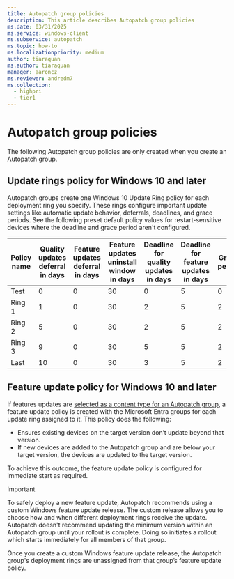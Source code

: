 ```yaml
---
title: Autopatch group policies
description: This article describes Autopatch group policies
ms.date: 03/31/2025
ms.service: windows-client
ms.subservice: autopatch
ms.topic: how-to
ms.localizationpriority: medium
author: tiaraquan
ms.author: tiaraquan
manager: aaroncz
ms.reviewer: andredm7
ms.collection:
  - highpri
  - tier1
---
```


# Autopatch group policies

The following Autopatch group policies are only created when you create an Autopatch group.

## Update rings policy for Windows 10 and later

Autopatch groups create one Windows 10 Update Ring policy for each deployment ring you specify. These rings configure important update settings like automatic update behavior, deferrals, deadlines, and grace periods. See the following preset default policy values for restart-sensitive devices where the deadline and grace period aren't configured.

| Policy name | Quality updates deferral in days | Feature updates deferral in days | Feature updates uninstall window in days | Deadline for quality updates in days | Deadline for feature updates in days | Grace period | Auto restart before deadline |
| ----- | ----- | ----- | ----- | ----- | ----- | ----- | ----- |
| Test | 0 | 0 | 30 | 0 | 5 | 0 | Yes |
| Ring 1 | 1 | 0 | 30 | 2 | 5 |2 | Yes |
| Ring 2 | 5 | 0 | 30 | 2 | 5 | 2 | Yes |
| Ring 3 | 9 | 0 | 30 | 5 | 5 | 2 | Yes |
| Last | 10 | 0 | 30 | 3 | 5 | 2 | Yes |

## Feature update policy for Windows 10 and later

If features updates are [selected as a content type for an Autopatch group](../manage/windows-autopatch-manage-autopatch-groups.md#create-an-autopatch-group), a feature update policy is created with the Microsoft Entra groups for each update ring assigned to it. This policy does the following:  

- Ensures existing devices on the target version don’t update beyond that version.
- If new devices are added to the Autopatch group and are below your target version, the devices are updated to the target version.  

To achieve this outcome, the feature update policy is configured for immediate start as required.  

> [!IMPORTANT]
> To safely deploy a new feature update, Autopatch recommends using a custom Windows feature update release. The custom release allows you to choose how and when different deployment rings receive the update. Autopatch doesn't recommend updating the minimum version within an Autopatch group until your rollout is complete. Doing so initiates a rollout which starts immediately for all members of that group.<p>Once you create a custom Windows feature update release, the Autopatch group's deployment rings are unassigned from that group’s feature update policy.</p>
